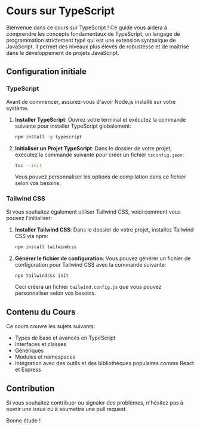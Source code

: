 # Cours sur TypeScript

Bienvenue dans ce cours sur TypeScript ! Ce guide vous aidera à comprendre les concepts fondamentaux de TypeScript, un langage de programmation strictement typé qui est une extension syntaxique de JavaScript. Il permet des niveaux plus élevés de robustesse et de maîtrise dans le développement de projets JavaScript.

## Configuration initiale

### TypeScript

Avant de commencer, assurez-vous d'avoir Node.js installé sur votre système.

1. **Installer TypeScript**:
   Ouvrez votre terminal et exécutez la commande suivante pour installer TypeScript globalement:

   ```bash
   npm install -g typescript
   ```

2. **Initialiser un Projet TypeScript**:
   Dans le dossier de votre projet, exécutez la commande suivante pour créer un fichier `tsconfig.json`:

   ```bash
   tsc --init
   ```

   Vous pouvez personnaliser les options de compilation dans ce fichier selon vos besoins.

### Tailwind CSS

Si vous souhaitez également utiliser Tailwind CSS, voici comment vous pouvez l'initialiser:

1. **Installer Tailwind CSS**:
   Dans le dossier de votre projet, installez Tailwind CSS via npm:

   ```bash
   npm install tailwindcss
   ```

2. **Générer le fichier de configuration**:
   Vous pouvez générer un fichier de configuration pour Tailwind CSS avec la commande suivante:

   ```bash
   npx tailwindcss init
   ```

   Ceci créera un fichier `tailwind.config.js` que vous pouvez personnaliser selon vos besoins.

## Contenu du Cours

Ce cours couvre les sujets suivants:

- Types de base et avancés en TypeScript
- Interfaces et classes
- Génériques
- Modules et namespaces
- Intégration avec des outils et des bibliothèques populaires comme React et Express

## Contribution

Si vous souhaitez contribuer ou signaler des problèmes, n'hésitez pas à ouvrir une issue ou à soumettre une pull request.

Bonne étude !



